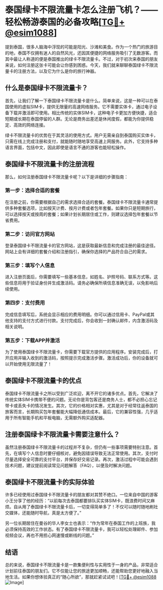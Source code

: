 # 泰国绿卡不限流量卡怎么注册飞机？——轻松畅游泰国的必备攻略[[TG💪+ @esim1088](https://t.me/s/esim1088)]

提到泰国，很多人脑海中浮现的可能是阳光、沙滩和美食。作为一个热门的旅游目的地，泰国不仅拥有迷人的自然风光，还因其便捷的网络服务吸引了无数游客。而其中最让人称道的便是泰国推出的绿卡不限流量卡。不过，对于初次来泰国的朋友来说，如何注册这张卡可能会让你感到困惑。今天，我们就来聊聊泰国绿卡不限流量卡的注册方法，以及它为什么是你的旅行神器。

## 什么是泰国绿卡不限流量卡？

首先，让我们了解一下泰国绿卡不限流量卡是什么。简单来说，这是一种可以在泰国使用的虚拟SIM卡，提供无限量的高速网络服务。它不需要实体卡，通过电子设备下载并激活即可使用。相比传统的实体SIM卡，这种电子卡更加方便快捷，适合短期或长期在泰国停留的人群。无论是商务出差还是休闲度假，都能为你提供稳定、高效的网络连接。

绿卡不限流量卡的优势在于其灵活的使用方式。用户无需亲自到泰国购买实体卡，只需在线上完成注册和支付，就能随时随地享受高速上网服务。此外，它支持多种语言界面，包括中文，因此即使是语言不通的游客也能轻松操作。

## 泰国绿卡不限流量卡的注册流程

那么，如何注册泰国绿卡不限流量卡呢？以下是详细的步骤指南：

### 第一步：选择合适的套餐

在注册之前，你需要根据自己的需求选择合适的套餐。泰国绿卡不限流量卡通常提供多种套餐选项，比如按天计费、按月计费或者包年套餐。如果你只是短期旅行，可以选择按天或按周的套餐；如果计划长期居住或工作，则建议选择包年套餐以节省费用。

### 第二步：访问官方网站

登录泰国绿卡不限流量卡的官方网站，这是获取最新信息和完成注册的最佳途径。网站上会有详细的套餐介绍和注册指引，确保你选择的产品符合自己的需求。

### 第三步：填写个人信息

进入注册页面后，你需要填写一些基本信息，如姓名、护照号码、联系方式等。这些信息将用于验证身份并生成激活码。请务必确保所填信息准确无误，以免影响后续使用。

### 第四步：支付费用

完成信息填写后，系统会显示相应的费用明细。你可以通过信用卡、PayPal或其他支持的支付方式进行付款。支付完成后，你会收到一封确认邮件，内含激活码及相关说明。

### 第五步：下载APP并激活

为了使用泰国绿卡不限流量卡，你需要下载官方提供的应用程序。安装完成后，打开应用并输入收到的激活码，按照提示完成激活步骤。激活成功后，你的设备就可以开始使用无限流量了！

## 泰国绿卡不限流量卡的优点

泰国绿卡不限流量卡之所以受到广泛欢迎，离不开它的诸多优点。首先，它解决了传统实体SIM卡携带不便的问题。无论你是背包客还是商务人士，都不必担心忘记带卡或丢失卡的情况发生。其次，它的价格相对实惠，尤其是对于经常往返泰国的旅客而言，长期购买包年套餐能大幅降低通信成本。最后，它的兼容性强，几乎适用于所有智能手机和平板电脑，无需额外购买适配器。

## 注册泰国绿卡不限流量卡需要注意什么？

虽然注册泰国绿卡不限流量卡的过程并不复杂，但仍有一些事项需要特别注意。首先，在填写个人信息时要仔细核对，避免因错误导致无法正常使用。其次，支付时尽量选择安全可靠的支付平台，并保存好交易记录。再次，激活过程中可能会遇到技术问题，建议提前阅读常见问题解答（FAQ），以便及时解决问题。

## 泰国绿卡不限流量卡的实际体验

许多已经使用过泰国绿卡不限流量卡的朋友都对其赞不绝口。一位来自中国的游客小王分享了他的经历：“以前每次去泰国都要排队买实体SIM卡，既浪费时间又麻烦。自从用了泰国绿卡不限流量卡后，一切变得简单多了！不仅可以随时随地刷社交媒体，还能随时导航，真是太方便了。”

另一位长期居住在曼谷的华人李女士也表示：“作为常年在泰国工作的上班族，我必须保持高效的工作状态。有了泰国绿卡不限流量卡，我可以轻松处理邮件、参加视频会议，再也不用担心网速慢或断线的问题。”

## 结语

总的来说，泰国绿卡不限流量卡是一款集便利性与实用性于一身的产品，非常适合计划前往泰国的朋友们。它不仅能让您的旅途更加顺畅，还能帮助您更好地融入当地生活。如果你想体验真正的“随心所欲”，那就赶紧试试吧！[[TG💪+ @esim1088](https://t.me/s/esim1088) ![Image](https://i.postimg.cc/4NQfJmqS/Snipaste-2025-05-13-00-14-12.png)]